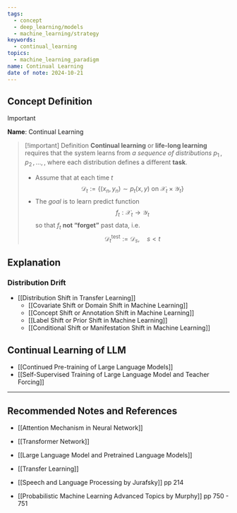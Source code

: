 ```yaml
---
tags:
  - concept
  - deep_learning/models
  - machine_learning/strategy
keywords:
  - continual_learning
topics:
  - machine_learning_paradigm
name: Continual Learning
date of note: 2024-10-21
---
```


## Concept Definition

>[!important]
>**Name**: Continual Learning

>[!important] Definition
> **Continual learning** or **life-long learning** requires that the system learns from *a sequence of distributions* $p_{1}\,,p_{2} \,{,}\ldots{,}\,$, where each distribution defines a different **task**.
> - Assume that at each time $t$ $$\mathcal{D}_{t} := \left\{ (x_{n}, y_{n}) \sim p_{t}(x,y)  \text{ on } \mathcal{X}_{t}\times \mathcal{Y}_{t} \right\} $$
> - The *goal* is to learn predict function $$f_{t}: \mathcal{X}_{t}\to \mathcal{Y}_{t}$$ so that $f_{t}$ **not “forget”** past data, i.e. $$\mathcal{D}_{t}^{\text{test}} := \mathcal{D}_{s}, \quad s < t$$
> 
> 
> 



## Explanation

### Distribution Drift

- [[Distribution Shift in Transfer Learning]]
	- [[Covariate Shift or Domain Shift in Machine Learning]]
	- [[Concept Shift or Annotation Shift in Machine Learning]]
	- [[Label Shift or Prior Shift in Machine Learning]]
	- [[Conditional Shift or Manifestation Shift in Machine Learning]]


## Continual Learning of LLM

- [[Continued Pre-training of Large Language Models]]
- [[Self-Supervised Training of Large Language Model and Teacher Forcing]]





-----------
##  Recommended Notes and References


- [[Attention Mechanism in Neural Network]]
- [[Transformer Network]]
- [[Large Language Model and Pretrained Language Models]]



- [[Transfer Learning]]
- [[Speech and Language Processing by Jurafsky]] pp 214
- [[Probabilistic Machine Learning Advanced Topics by Murphy]] pp 750 - 751